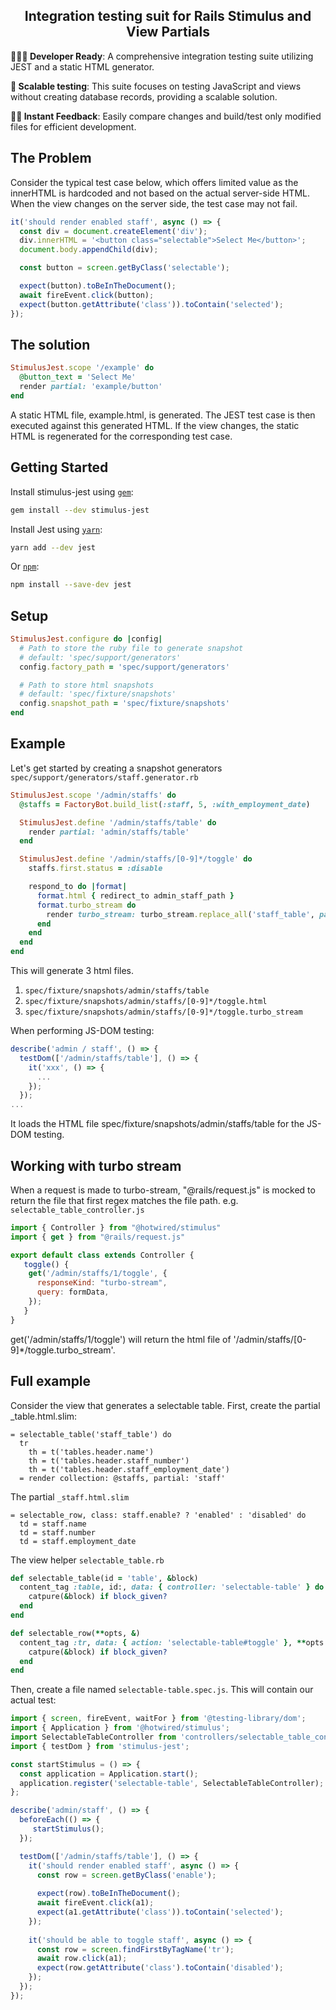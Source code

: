<h2 align="center">Integration testing suit for Rails Stimulus and View Partials</h2>

**👩🏻‍💻 Developer Ready**: A comprehensive integration testing suite utilizing JEST and a static HTML generator.

**📸 Scalable testing**: This suite focuses on testing JavaScript and views without creating database records, providing a scalable solution.

**🏃🏽 Instant Feedback**: Easily compare changes and build/test only modified files for efficient development.

## The Problem

Consider the typical test case below, which offers limited value as the innerHTML is hardcoded and not based on the actual server-side HTML. When the view changes on the server side, the test case may not fail.
```javascript
it('should render enabled staff', async () => {
  const div = document.createElement('div');
  div.innerHTML = '<button class="selectable">Select Me</button>';
  document.body.appendChild(div);

  const button = screen.getByClass('selectable');

  expect(button).toBeInTheDocument();
  await fireEvent.click(button);
  expect(button.getAttribute('class')).toContain('selected');
});
```

## The solution

```ruby
StimulusJest.scope '/example' do
  @button_text = 'Select Me'
  render partial: 'example/button'
end
```

A static HTML file, example.html, is generated. The JEST test case is then executed against this generated HTML. If the view changes, the static HTML is regenerated for the corresponding test case.

## Getting Started

<!-- copied from Getting Started docs, links updated to point to Jest website -->

Install stimulus-jest using [`gem`](https://github.com/rubygems/rubygems):

```bash
gem install --dev stimulus-jest
```

Install Jest using [`yarn`](https://yarnpkg.com/en/package/jest):

```bash
yarn add --dev jest
```

Or [`npm`](https://www.npmjs.com/package/jest):

```bash
npm install --save-dev jest
```

## Setup
```ruby
StimulusJest.configure do |config|
  # Path to store the ruby file to generate snapshot
  # default: 'spec/support/generators'
  config.factory_path = 'spec/support/generators'

  # Path to store html snapshots
  # default: 'spec/fixture/snapshots'
  config.snapshot_path = 'spec/fixture/snapshots'
end
```

## Example
Let's get started by creating a snapshot generators `spec/support/generators/staff.generator.rb`

```ruby
StimulusJest.scope '/admin/staffs' do
  @staffs = FactoryBot.build_list(:staff, 5, :with_employment_date)

  StimulusJest.define '/admin/staffs/table' do
    render partial: 'admin/staffs/table'
  end

  StimulusJest.define '/admin/staffs/[0-9]*/toggle' do
    staffs.first.status = :disable

    respond_to do |format|
      format.html { redirect_to admin_staff_path }
      format.turbo_stream do
        render turbo_stream: turbo_stream.replace_all('staff_table', partial: 'admin/staff/table')
      end
    end
  end
end
```

This will generate 3 html files.
1. `spec/fixture/snapshots/admin/staffs/table`
2. `spec/fixture/snapshots/admin/staffs/[0-9]*/toggle.html`
3. `spec/fixture/snapshots/admin/staffs/[0-9]*/toggle.turbo_stream`

When performing JS-DOM testing:

```javascript
describe('admin / staff', () => {
  testDom(['/admin/staffs/table'], () => {
    it('xxx', () => {
      ...
    });
  });
...
```

It loads the HTML file spec/fixture/snapshots/admin/staffs/table for the JS-DOM testing.


## Working with turbo stream

When a request is made to turbo-stream, "@rails/request.js" is mocked to return the file that first regex matches the file path. e.g. `selectable_table_controller.js`

```javascript
import { Controller } from "@hotwired/stimulus"
import { get } from "@rails/request.js"

export default class extends Controller {
   toggle() {
    get('/admin/staffs/1/toggle', {
      responseKind: "turbo-stream",
      query: formData,
    });
   }
}
```

get('/admin/staffs/1/toggle') will return the html file of '/admin/staffs/[0-9]*/toggle.turbo_stream'.

## Full example

Consider the view that generates a selectable table. First, create the partial _table.html.slim:

```slim
= selectable_table('staff_table') do
  tr
    th = t('tables.header.name')
    th = t('tables.header.staff_number')
    th = t('tables.header.staff_employment_date')
  = render collection: @staffs, partial: 'staff'
```

The partial `_staff.html.slim`
```slim
= selectable_row, class: staff.enable? ? 'enabled' : 'disabled' do
  td = staff.name
  td = staff.number
  td = staff.employment_date
```

The view helper `selectable_table.rb`
```ruby
def selectable_table(id = 'table', &block)
  content_tag :table, id:, data: { controller: 'selectable-table' } do
    catpure(&block) if block_given?
  end
end

def selectable_row(**opts, &)
  content_tag :tr, data: { action: 'selectable-table#toggle' }, **opts do
    catpure(&block) if block_given?
  end
end
```

Then, create a file named `selectable-table.spec.js`. This will contain our actual test:

```javascript
import { screen, fireEvent, waitFor } from '@testing-library/dom';
import { Application } from '@hotwired/stimulus';
import SelectableTableController from 'controllers/selectable_table_controller';
import { testDom } from 'stimulus-jest';

const startStimulus = () => {
  const application = Application.start();
  application.register('selectable-table', SelectableTableController);
};

describe('admin/staff', () => {
  beforeEach(() => {
     startStimulus();
  });

  testDom(['/admin/staffs/table'], () => {
    it('should render enabled staff', async () => {
      const row = screen.getByClass('enable');
  
      expect(row).toBeInTheDocument();
      await fireEvent.click(a1);
      expect(a1.getAttribute('class')).toContain('selected');
    });
  
    it('should be able to toggle staff', async () => {
      const row = screen.findFirstByTagName('tr');
      await row.click(a1);
      expect(row.getAttribute('class').toContain('disabled');
    });
  });
});
```
